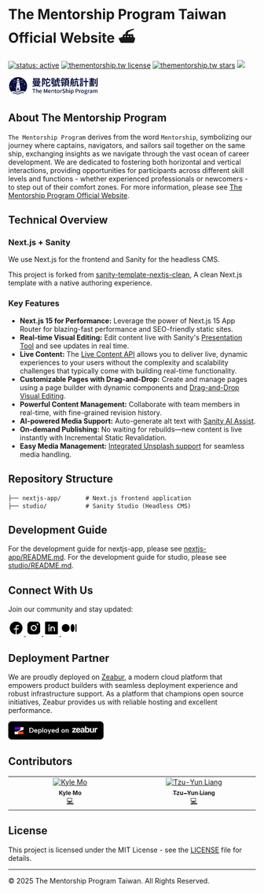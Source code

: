 # The Mentorship Program Taiwan Official Website ⛴️

<p>
  <a href="https://opensource.twitter.dev/status/#active"><img src="https://opensource.twitter.dev/status/active.svg" alt="status: active" /></a>
  <a href="https://github.com/thementorship-tw/thementorship.tw/blob/main/LICENSE" target="blank"><img src="https://img.shields.io/github/license/thementorship-tw/thementorship.tw?style=flat-square" alt="thementorship.tw license" /></a>
  <a href="https://github.com/thementorship-tw/thementorship.tw/stargazers" target="blank"><img src="https://img.shields.io/github/stars/thementorship-tw/thementorship.tw?style=flat-square" alt="thementorship.tw stars"/></a>
  <a href="https://thementorship.tw" target="blank"><img src="https://img.shields.io/website?url=https%3A%2F%2Fthementorship.tw&logo=github&style=flat-square" /></a>
</p>


<img src="nextjs-app/public/images/header-logo.png" alt="thementorship-logo" width="182" height="40" />

## About The Mentorship Program

`The Mentorship Program` derives from the word `Mentorship`, symbolizing our journey where captains, navigators, and sailors sail together on the same ship, exchanging insights as we navigate through the vast ocean of career development. We are dedicated to fostering both horizontal and vertical interactions, providing opportunities for participants across different skill levels and functions - whether experienced professionals or newcomers - to step out of their comfort zones. For more information, please see [The Mentorship Program Official Website](https://thementorship.tw).

## Technical Overview

### Next.js + Sanity

We use Next.js for the frontend and Sanity for the headless CMS.

This project is forked from [sanity-template-nextjs-clean](https://github.com/sanity-io/sanity-template-nextjs-clean), A clean Next.js template with a native authoring experience.


### Key Features

- **Next.js 15 for Performance:** Leverage the power of Next.js 15 App Router for blazing-fast performance and SEO-friendly static sites.
- **Real-time Visual Editing:** Edit content live with Sanity's [Presentation Tool](https://www.sanity.io/docs/presentation) and see updates in real time.
- **Live Content:** The [Live Content API](https://www.sanity.io/live) allows you to deliver live, dynamic experiences to your users without the complexity and scalability challenges that typically come with building real-time functionality.
- **Customizable Pages with Drag-and-Drop:** Create and manage pages using a page builder with dynamic components and [Drag-and-Drop Visual Editing](https://www.sanity.io/visual-editing-for-structured-content).
- **Powerful Content Management:** Collaborate with team members in real-time, with fine-grained revision history.
- **AI-powered Media Support:** Auto-generate alt text with [Sanity AI Assist](https://www.sanity.io/ai-assist).
- **On-demand Publishing:** No waiting for rebuilds—new content is live instantly with Incremental Static Revalidation.
- **Easy Media Management:** [Integrated Unsplash support](https://www.sanity.io/plugins/sanity-plugin-asset-source-unsplash) for seamless media handling.


## Repository Structure

```
├── nextjs-app/       # Next.js frontend application
├── studio/           # Sanity Studio (Headless CMS)
```

## Development Guide

For the development guide for nextjs-app, please see [nextjs-app/README.md](nextjs-app/README.md).
For the development guide for studio, please see [studio/README.md](studio/README.md).

## Connect With Us

Join our community and stay updated:

<a href="https://www.facebook.com/thementorshiptaiwan" target="_blank">
  <img src="nextjs-app/public/images/facebook-logo.svg" alt="facebook-logo" width="32" height="32" />
</a>
<a href="https://www.instagram.com/thementorshiptaiwan/" target="_blank">
  <img src="nextjs-app/public/images/instagram-logo.svg" alt="instagram-logo" width="32" height="32" />
</a>
<a href="https://www.linkedin.com/company/the-mentorship-taiwan/posts" target="_blank">
  <img src="nextjs-app/public/images/linkedin-logo.svg" alt="linkedin-logo" width="32" height="32" />
</a>
<a href="https://thementorshiptaiwan.medium.com/" target="_blank">
  <img src="nextjs-app/public/images/medium-logo.svg" alt="medium-logo" width="32" height="32" />
</a>

## Deployment Partner

We are proudly deployed on [Zeabur](https://zeabur.com), a modern cloud platform that empowers product builders with seamless deployment experience and robust infrastructure support. As a platform that champions open source initiatives, Zeabur provides us with reliable hosting and excellent performance.

<a href="https://zeabur.com" target="_blank">
  <img src="nextjs-app/public/images/deployed-on-zeabur.png" alt="Deployed on Zeabur" width="194" height="37"/>
</a>

## Contributors

<!-- ALL-CONTRIBUTORS-LIST:START - Do not remove or modify this section -->
<!-- prettier-ignore-start -->
<!-- markdownlint-disable -->
<table>
  <tbody>
    <tr>
      <td align="center" valign="top" width="14.28%"><a href="https://medium.com/@oldmo860617"><img src="https://avatars.githubusercontent.com/u/35811214?v=4?s=100" width="100px;" alt="Kyle Mo"/><br /><sub><b>Kyle Mo</b></sub></a><br /><a href="#code-kylemocode" title="Code">💻</a></td>
      <td align="center" valign="top" width="14.28%"><a href="https://tzu-yun.dev/"><img src="https://avatars.githubusercontent.com/u/104567770?v=4?s=100" width="100px;" alt="Tzu-Yun Liang"/><br /><sub><b>Tzu-Yun Liang</b></sub></a><br /><a href="#code-gongtzuuuu" title="Code">💻</a></td>
    </tr>
  </tbody>
</table>

<!-- markdownlint-restore -->
<!-- prettier-ignore-end -->

<!-- ALL-CONTRIBUTORS-LIST:END -->

## License

This project is licensed under the MIT License - see the [LICENSE](LICENSE) file for details.

---

© 2025 The Mentorship Program Taiwan. All Rights Reserved.

